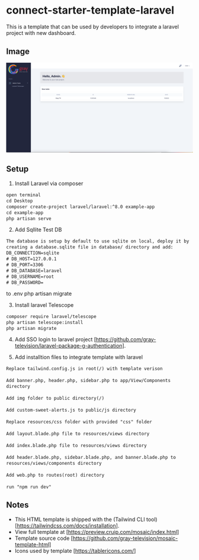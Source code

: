 # connect-starter-template-laravel

This is a template that can be used by developers to integrate a laravel project with new dashboard.

## Image
![Alt text](/mosaic/img/template.png?raw=true)


## Setup

1. Install Laravel via composer
```
open terminal 
cd Desktop
composer create-project laravel/laravel:^8.0 example-app
cd example-app
php artisan serve

```

2. Add Sqllite Test DB
```
The database is setup by default to use sqlite on local, deploy it by creating a database.sqlite file in database/ directory and add:
DB_CONNECTION=sqlite
# DB_HOST=127.0.0.1
# DB_PORT=3306
# DB_DATABASE=laravel
# DB_USERNAME=root
# DB_PASSWORD=
```
to .env
php artisan migrate

3. Install laravel Telescope
```
composer require laravel/telescope
php artisan telescope:install
php artisan migrate

```

4. Add SSO login to laravel project
[https://github.com/gray-television/laravel-package-g-authentication].

5. Add installtion files to integrate template with laravel

```
Replace tailwind.config.js in root(/) with template verison

Add banner.php, header.php, sidebar.php to app/View/Components directory

Add img folder to public directory(/)

Add custom-sweet-alerts.js to public/js directory 

Replace resources/css folder with provided "css" folder

Add layout.blade.php file to resources/views directory

Add index.blade.php file to resources/views directory

Add header.blade.php, sidebar.blade.php, and banner.blade.php to resources/views/components directory

Add web.php to routes(root) directory

run "npm run dev"

```
## Notes
* This HTML template is shipped with the (Tailwind CLI tool)[https://tailwindcss.com/docs/installation].
* View full template at [https://preview.cruip.com/mosaic/index.html]
* Template source code [https://github.com/gray-television/mosaic-template-html]
* Icons used by template [https://tablericons.com/]
